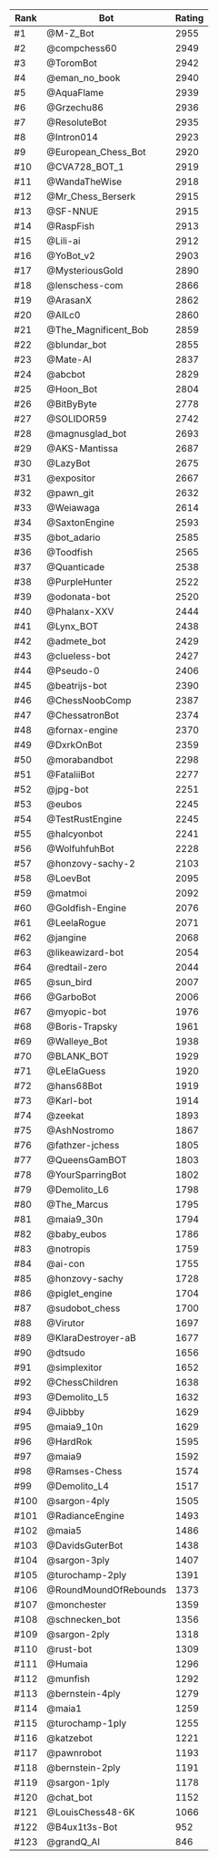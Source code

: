 Rank|Bot|Rating
---|---|---
#1|@M-Z_Bot|2955
#2|@compchess60|2949
#3|@ToromBot|2942
#4|@eman_no_book|2940
#5|@AquaFlame|2939
#6|@Grzechu86|2936
#7|@ResoluteBot|2935
#8|@Intron014|2923
#9|@European_Chess_Bot|2920
#10|@CVA728_BOT_1|2919
#11|@WandaTheWise|2918
#12|@Mr_Chess_Berserk|2915
#13|@SF-NNUE|2915
#14|@RaspFish|2913
#15|@Lili-ai|2912
#16|@YoBot_v2|2903
#17|@MysteriousGold|2890
#18|@lenschess-com|2866
#19|@ArasanX|2862
#20|@AILc0|2860
#21|@The_Magnificent_Bob|2859
#22|@blundar_bot|2855
#23|@Mate-AI|2837
#24|@abcbot|2829
#25|@Hoon_Bot|2804
#26|@BitByByte|2778
#27|@SOLIDOR59|2742
#28|@magnusglad_bot|2693
#29|@AKS-Mantissa|2687
#30|@LazyBot|2675
#31|@expositor|2667
#32|@pawn_git|2632
#33|@Weiawaga|2614
#34|@SaxtonEngine|2593
#35|@bot_adario|2585
#36|@Toodfish|2565
#37|@Quanticade|2538
#38|@PurpleHunter|2522
#39|@odonata-bot|2520
#40|@Phalanx-XXV|2444
#41|@Lynx_BOT|2438
#42|@admete_bot|2429
#43|@clueless-bot|2427
#44|@Pseudo-0|2406
#45|@beatrijs-bot|2390
#46|@ChessNoobComp|2387
#47|@ChessatronBot|2374
#48|@fornax-engine|2370
#49|@DxrkOnBot|2359
#50|@morabandbot|2298
#51|@FataliiBot|2277
#52|@jpg-bot|2251
#53|@eubos|2245
#54|@TestRustEngine|2245
#55|@halcyonbot|2241
#56|@WolfuhfuhBot|2228
#57|@honzovy-sachy-2|2103
#58|@LoevBot|2095
#59|@matmoi|2092
#60|@Goldfish-Engine|2076
#61|@LeelaRogue|2071
#62|@jangine|2068
#63|@likeawizard-bot|2054
#64|@redtail-zero|2044
#65|@sun_bird|2007
#66|@GarboBot|2006
#67|@myopic-bot|1976
#68|@Boris-Trapsky|1961
#69|@Walleye_Bot|1938
#70|@BLANK_BOT|1929
#71|@LeElaGuess|1920
#72|@hans68Bot|1919
#73|@Karl-bot|1914
#74|@zeekat|1893
#75|@AshNostromo|1867
#76|@fathzer-jchess|1805
#77|@QueensGamBOT|1803
#78|@YourSparringBot|1802
#79|@Demolito_L6|1798
#80|@The_Marcus|1795
#81|@maia9_30n|1794
#82|@baby_eubos|1786
#83|@notropis|1759
#84|@ai-con|1755
#85|@honzovy-sachy|1728
#86|@piglet_engine|1704
#87|@sudobot_chess|1700
#88|@Virutor|1697
#89|@KlaraDestroyer-aB|1677
#90|@dtsudo|1656
#91|@simplexitor|1652
#92|@ChessChildren|1638
#93|@Demolito_L5|1632
#94|@Jibbby|1629
#95|@maia9_10n|1629
#96|@HardRok|1595
#97|@maia9|1592
#98|@Ramses-Chess|1574
#99|@Demolito_L4|1517
#100|@sargon-4ply|1505
#101|@RadianceEngine|1493
#102|@maia5|1486
#103|@DavidsGuterBot|1438
#104|@sargon-3ply|1407
#105|@turochamp-2ply|1391
#106|@RoundMoundOfRebounds|1373
#107|@monchester|1359
#108|@schnecken_bot|1356
#109|@sargon-2ply|1318
#110|@rust-bot|1309
#111|@Humaia|1296
#112|@munfish|1292
#113|@bernstein-4ply|1279
#114|@maia1|1259
#115|@turochamp-1ply|1255
#116|@katzebot|1221
#117|@pawnrobot|1193
#118|@bernstein-2ply|1191
#119|@sargon-1ply|1178
#120|@chat_bot|1152
#121|@LouisChess48-6K|1066
#122|@B4ux1t3s-Bot|952
#123|@grandQ_AI|846
